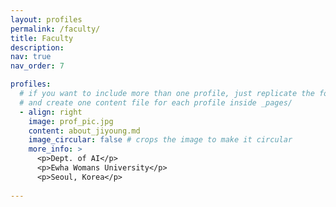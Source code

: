 ```yaml
---
layout: profiles
permalink: /faculty/
title: Faculty
description: 
nav: true
nav_order: 7

profiles:
  # if you want to include more than one profile, just replicate the following block
  # and create one content file for each profile inside _pages/
  - align: right
    image: prof_pic.jpg
    content: about_jiyoung.md
    image_circular: false # crops the image to make it circular
    more_info: >
      <p>Dept. of AI</p>
      <p>Ewha Womans University</p>
      <p>Seoul, Korea</p>
 
---
```

